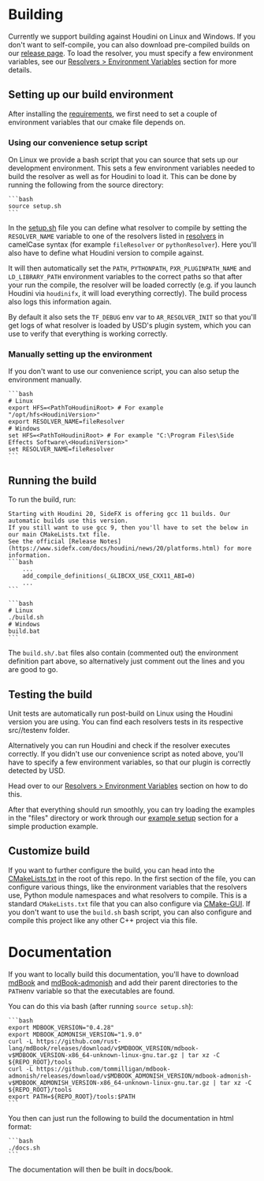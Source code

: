 # Building
Currently we support building against Houdini on Linux and Windows. If you don't want to self-compile, you can also download pre-compiled builds on our [release page](https://github.com/LucaScheller/VFX-UsdAssetResolver/releases). To load the resolver, you must specify a few environment variables, see our [Resolvers > Environment Variables](../resolvers/overview.md#environment-variables) section for more details. 

## Setting up our build environment
After installing the [requirements](./requirements.md), we first need to set a couple of environment variables that our cmake file depends on.

### Using our convenience setup script
On Linux we provide a bash script that you can source that sets up our development environment. This sets a few environment variables needed to build the resolver as well as for Houdini to load it.
This can be done by running the following from the source directory:
~~~admonish info title=""
```bash
source setup.sh
```
~~~

In the [setup.sh](https://github.com/LucaScheller/VFX-UsdAssetResolver/blob/main/setup.sh) file you can define what resolver to compile by setting the `RESOLVER_NAME` variable to one of the resolvers listed in [resolvers](../resolvers/overview.md) in camelCase syntax (for example `fileResolver` or `pythonResolver`). Here you'll also have to define what Houdini version to compile against.

It will then automatically set the `PATH`, `PYTHONPATH`, `PXR_PLUGINPATH_NAME` and `LD_LIBRARY_PATH` environment variables to the correct paths so that after your run the compile, the resolver will be loaded correctly (e.g. if you launch Houdini via `houdinifx`, it will load everything correctly). The build process also logs this information again.

By default it also sets the `TF_DEBUG` env var to `AR_RESOLVER_INIT` so that you'll get logs of what resolver is loaded by USD's plugin system, which you can use to verify that everything is working correctly.

### Manually setting up the environment
If you don't want to use our convenience script, you can also setup the environment manually.

~~~admonish info title=""
```bash
# Linux
export HFS=<PathToHoudiniRoot> # For example "/opt/hfs<HoudiniVersion>"
export RESOLVER_NAME=fileResolver
# Windows
set HFS=<PathToHoudiniRoot> # For example "C:\Program Files\Side Effects Software\<HoudiniVersion>"
set RESOLVER_NAME=fileResolver
```
~~~

## Running the build
To run the build, run:

~~~admonish warning title="Houdini GCC ABI Change"
Starting with Houdini 20, SideFX is offering gcc 11 builds. Our automatic builds use this version.
If you still want to use gcc 9, then you'll have to set the below in our main CMakeLists.txt file.
See the official [Release Notes](https://www.sidefx.com/docs/houdini/news/20/platforms.html) for more information.
```bash
    ...
    add_compile_definitions(_GLIBCXX_USE_CXX11_ABI=0)
    ...
```
~~~

~~~admonish info title=""
```bash
# Linux
./build.sh
# Windows
build.bat
```
~~~

The `build.sh/.bat` files also contain (commented out) the environment definition part above, so alternatively just comment out the lines and you are good to go.

## Testing the build
Unit tests are automatically run post-build on Linux using the Houdini version you are using. You can find each resolvers tests in its respective src/<ResolverName>/testenv folder.

Alternatively you can run Houdini and check if the resolver executes correctly. If you didn't use our convenience script as noted above, you'll have to specify a few environment variables, so that our plugin is correctly detected by USD.

Head over to our [Resolvers > Environment Variables](../resolvers/overview.md#environment-variables) section on how to do this.

After that everything should run smoothly, you can try loading the examples in the "files" directory or work through our [example setup](../resolvers/ExampleSetup/overview.md) section for a simple production example.

## Customize build
If you want to further configure the build, you can head into the [CMakeLists.txt](https://github.com/LucaScheller/VFX-UsdAssetResolver/blob/main/CMakeLists.txt) in the root of this repo. In the first section of the file, you can configure various things, like the environment variables that the resolvers use, Python module namespaces and what resolvers to compile.
This is a standard `CMakeLists.txt` file that you can also configure via [CMake-GUI](https://cmake.org/cmake/help/latest/manual/cmake-gui.1.html). If you don't want to use the `build.sh` bash script, you can also configure and compile this project like any other C++ project via this file.

# Documentation
If you want to locally build this documentation, you'll have to download [mdBook](https://github.com/rust-lang/mdBook) and [mdBook-admonish](https://github.com/tommilligan/mdbook-admonish) and add their parent directories to the `PATH`env variable so that the executables are found.

You can do this via bash (after running `source setup.sh`):
~~~admonish info title=""
```bash
export MDBOOK_VERSION="0.4.28"
export MDBOOK_ADMONISH_VERSION="1.9.0"
curl -L https://github.com/rust-lang/mdBook/releases/download/v$MDBOOK_VERSION/mdbook-v$MDBOOK_VERSION-x86_64-unknown-linux-gnu.tar.gz | tar xz -C ${REPO_ROOT}/tools
curl -L https://github.com/tommilligan/mdbook-admonish/releases/download/v$MDBOOK_ADMONISH_VERSION/mdbook-admonish-v$MDBOOK_ADMONISH_VERSION-x86_64-unknown-linux-gnu.tar.gz | tar xz -C ${REPO_ROOT}/tools
export PATH=${REPO_ROOT}/tools:$PATH
```
~~~

You then can just run the following to build the documentation in html format:
~~~admonish info title=""
```bash
./docs.sh
```
~~~

The documentation will then be built in docs/book.